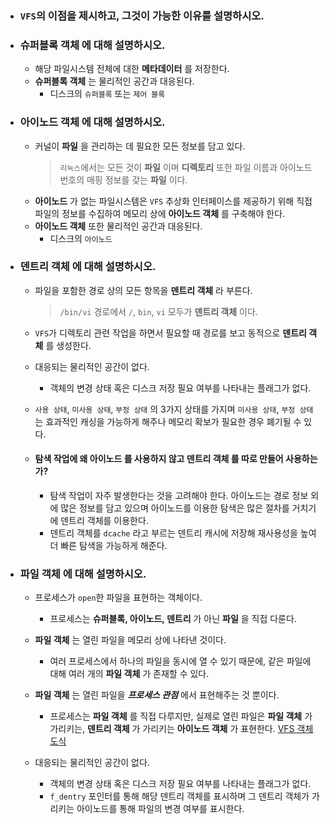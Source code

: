 - ### `VFS`의 이점을 제시하고, 그것이 가능한 이유를 설명하시오.

- ### __슈퍼블록 객체__ 에 대해 설명하시오.
    - 해당 파일시스템 전체에 대한 __메타데이터__ 를 저장한다.
    - __슈퍼블록 객체__ 는 물리적인 공간과 대응된다.
        - 디스크의 `슈퍼블록` 또는 `제어 블록`

- ### __아이노드 객체__ 에 대해 설명하시오.
    - 커널이 __파일__ 을 관리하는 데 필요한 모든 정보를 담고 있다.
        > `리눅스`에서는 모든 것이 __파일__ 이며 __디렉토리__ 또한 파일 이름과 아이노드 번호의 매핑 정보를 갖는 __파일__ 이다.	
    - __아이노드__ 가 없는 파일시스템은 `VFS` 추상화 인터페이스를 제공하기 위해 직접 파일의 정보를 수집하여 메모리 상에 __아이노드 객체__ 를 구축해야 한다.
    - __아이노드 객체__ 또한 물리적인 공간과 대응된다.
        - 디스크의 `아이노드`

- ### __덴트리 객체__ 에 대해 설명하시오.
	- 파일을 포함한 경로 상의 모든 항목을 __덴트리 객체__ 라 부른다. 
		> `/bin/vi` 경로에서 `/`, `bin`, `vi` 모두가 __덴트리 객체__ 이다.
	- `VFS`가 디렉토리 관련 작업을 하면서 필요할 때 경로를 보고 동적으로 __덴트리 객체__ 를 생성한다.
	- 대응되는 물리적인 공간이 없다.
        - 객체의 변경 상태 혹은 디스크 저장 필요 여부를 나타내는 플래그가 없다.
	- `사용 상태`, `미사용 상태`, `부정 상태` 의 3가지 상태를 가지며 `미사용 상태`, `부정 상태` 는 효과적인 캐싱을 가능하게 해주나 메모리 확보가 필요한 경우 폐기될 수 있다.
	
	- #### 탐색 작업에 왜 __아이노드__ 를 사용하지 않고 __덴트리 객체__ 를 따로 만들어 사용하는가?
		- 탐색 작업이 자주 발생한다는 것을 고려해야 한다. 아이노드는 경로 정보 외에 많은 정보를 담고 있으며 아이노드를 이용한 탐색은 많은 절차를 거치기에 덴트리 객체를 이용한다. 
		- 덴트리 객체를 `dcache` 라고 부르는 덴트리 캐시에 저장해 재사용성을 높여 더 빠른 탐색을 가능하게 해준다.

- ### __파일 객체__ 에 대해 설명하시오.
    - 프로세스가 `open`한 파일을 표현하는 객체이다.
        - 프로세스는 __슈퍼블록, 아이노드, 덴트리__ 가 아닌 __파일__ 을 직접 다룬다.
    
	- __파일 객체__ 는 열린 파일을 메모리 상에 나타낸 것이다.
        - 여러 프로세스에서 하나의 파일을 동시에 열 수 있기 때문에, 같은 파일에 대해 여러 개의 __파일 객체__ 가 존재할 수 있다.
    
	- __파일 객체__ 는 열린 파일을 __*프로세스 관점*__ 에서 표현해주는 것 뿐이다.
        - 프로세스는 __파일 객체__ 를 직접 다루지만, 실제로 열린 파일은 __파일 객체__ 가 가리키는, __덴트리 객체__ 가 가리키는 __아이노드 객체__ 가 표현한다.
        [VFS 객체 도식](https://i.stack.imgur.com/daHCZ.gif)
    
	- 대응되는 물리적인 공간이 없다.
        - 객체의 변경 상태 혹은 디스크 저장 필요 여부를 나타내는 플래그가 없다.
		- `f_dentry` 포인터를 통해 해당 덴트리 객체를 표시하며 그 덴트리 객체가 가리키는 아이노드를 통해 파일의 변경 여부를 표시한다.